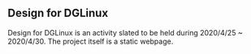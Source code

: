 ## Design for DGLinux 

Design for DGLinux is an activity slated to be held during 2020/4/25 ~ 2020/4/30. The project itself is a static webpage.
